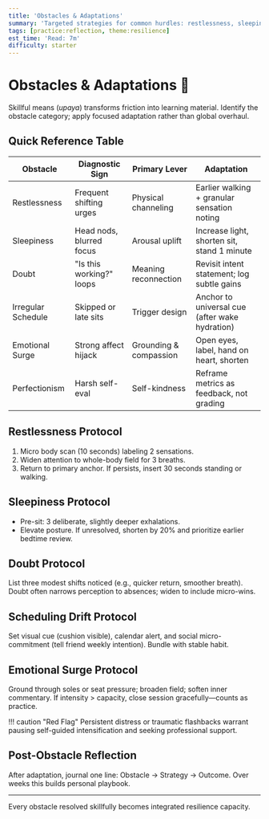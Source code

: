 ```yaml
---
title: 'Obstacles & Adaptations'
summary: 'Targeted strategies for common hurdles: restlessness, sleepiness, doubt, irregular schedule, emotional waves.'
tags: [practice:reflection, theme:resilience]
est_time: 'Read: 7m'
difficulty: starter
---
```


# Obstacles & Adaptations :toolbox:

Skillful means (_upaya_) transforms friction into learning material. Identify the obstacle category; apply focused adaptation rather than global overhaul.

## Quick Reference Table

| Obstacle           | Diagnostic Sign          | Primary Lever          | Adaptation                                     |
| ------------------ | ------------------------ | ---------------------- | ---------------------------------------------- |
| Restlessness       | Frequent shifting urges  | Physical channeling    | Earlier walking + granular sensation noting    |
| Sleepiness         | Head nods, blurred focus | Arousal uplift         | Increase light, shorten sit, stand 1 minute    |
| Doubt              | "Is this working?" loops | Meaning reconnection   | Revisit intent statement; log subtle gains     |
| Irregular Schedule | Skipped or late sits     | Trigger design         | Anchor to universal cue (after wake hydration) |
| Emotional Surge    | Strong affect hijack     | Grounding & compassion | Open eyes, label, hand on heart, shorten       |
| Perfectionism      | Harsh self-eval          | Self-kindness          | Reframe metrics as feedback, not grading       |

## Restlessness Protocol

1. Micro body scan (10 seconds) labeling 2 sensations.
2. Widen attention to whole-body field for 3 breaths.
3. Return to primary anchor. If persists, insert 30 seconds standing or walking.

## Sleepiness Protocol

-   Pre-sit: 3 deliberate, slightly deeper exhalations.
-   Elevate posture. If unresolved, shorten by 20% and prioritize earlier bedtime review.

## Doubt Protocol

List three modest shifts noticed (e.g., quicker return, smoother breath). Doubt often narrows perception to absences; widen to include micro-wins.

## Scheduling Drift Protocol

Set visual cue (cushion visible), calendar alert, and social micro-commitment (tell friend weekly intention). Bundle with stable habit.

## Emotional Surge Protocol

Ground through soles or seat pressure; broaden field; soften inner commentary. If intensity > capacity, close session gracefully—counts as practice.

!!! caution "Red Flag"
Persistent distress or traumatic flashbacks warrant pausing self-guided intensification and seeking professional support.

## Post-Obstacle Reflection

After adaptation, journal one line: Obstacle → Strategy → Outcome. Over weeks this builds personal playbook.

---

Every obstacle resolved skillfully becomes integrated resilience capacity.
